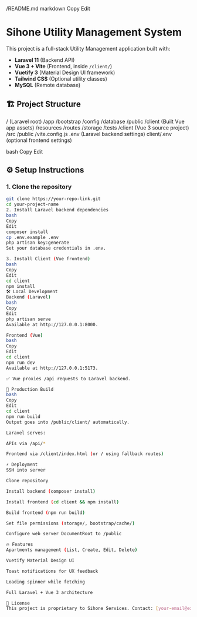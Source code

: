 /README.md
markdown
Copy
Edit
# Sihone Utility Management System

This project is a full-stack Utility Management application built with:

- **Laravel 11** (Backend API)
- **Vue 3 + Vite** (Frontend, inside `/client/`)
- **Vuetify 3** (Material Design UI framework)
- **Tailwind CSS** (Optional utility classes)
- **MySQL** (Remote database)

## 🏗️ Project Structure

/ (Laravel root) /app /bootstrap /config /database /public /client (Built Vue app assets) /resources /routes /storage /tests /client (Vue 3 source project) /src /public /vite.config.js .env (Laravel backend settings) client/.env (optional frontend settings)

bash
Copy
Edit

## ⚙️ Setup Instructions

### 1. Clone the repository

```bash
git clone https://your-repo-link.git
cd your-project-name
2. Install Laravel backend dependencies
bash
Copy
Edit
composer install
cp .env.example .env
php artisan key:generate
Set your database credentials in .env.

3. Install Client (Vue frontend)
bash
Copy
Edit
cd client
npm install
🛠 Local Development
Backend (Laravel)
bash
Copy
Edit
php artisan serve
Available at http://127.0.0.1:8000.

Frontend (Vue)
bash
Copy
Edit
cd client
npm run dev
Available at http://127.0.0.1:5173.

✅ Vue proxies /api requests to Laravel backend.

🚀 Production Build
bash
Copy
Edit
cd client
npm run build
Output goes into /public/client/ automatically.

Laravel serves:

APIs via /api/*

Frontend via /client/index.html (or / using fallback routes)

⚡ Deployment
SSH into server

Clone repository

Install backend (composer install)

Install frontend (cd client && npm install)

Build frontend (npm run build)

Set file permissions (storage/, bootstrap/cache/)

Configure web server DocumentRoot to /public

🔥 Features
Apartments management (List, Create, Edit, Delete)

Vuetify Material Design UI

Toast notifications for UX feedback

Loading spinner while fetching

Full Laravel + Vue 3 architecture

📜 License
This project is proprietary to Sihone Services. Contact: [your-email@example.com]
